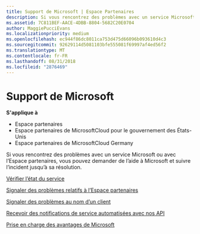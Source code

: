 ```yaml
---
title: Support de Microsoft | Espace Partenaires
description: Si vous rencontrez des problèmes avec un service Microsoft ou avec l’Espace partenaires, vous pouvez demander de l'aide à Microsoft et suivre l'incident jusqu'à sa résolution.
ms.assetid: 7C811BEF-AACE-4DBB-8804-5682C20E0704
author: MaggiePucciEvans
ms.localizationpriority: medium
ms.openlocfilehash: ec944f86dc8011ca753d475d66096b093610d4c3
ms.sourcegitcommit: 92629114d5081103bfe555081f69997af4ed56f2
ms.translationtype: MT
ms.contentlocale: fr-FR
ms.lasthandoff: 08/31/2018
ms.locfileid: "2876469"
---
```

# <a name="support-from-microsoft"></a>Support de Microsoft

**S'applique à**

-  Espace partenaires
-  Espace partenaires de MicrosoftCloud pour le gouvernement des États-Unis
-  Espace partenaires de MicrosoftCloud Germany

Si vous rencontrez des problèmes avec un service Microsoft ou avec l’Espace partenaires, vous pouvez demander de l’aide à Microsoft et suivre l’incident jusqu’à sa résolution.

[Vérifier l’état du service](check-service-health.md)

[Signaler des problèmes relatifs à l’Espace partenaires](report-problems-with-partner-center.md)

[Signaler des problèmes au nom d’un client ](report-problems-on-behalf-of-a-customer.md)

[Recevoir des notifications de service automatisées avec nos API](get-automated-service-notifications-with-our-apis.md)

[Prise en charge des avantages de Microsoft](https://partner.microsoft.com/support/contact-support)

 

 




